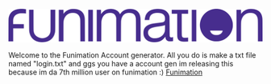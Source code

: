 ![Funimation](https://github.com/vqvv/funimation-api/blob/main/banner.png?raw=true)

Welcome to the Funimation Account generator.
All you do is make a txt file named "login.txt" and ggs you have a account gen
im releasing this because im da 7th million user on funimation :)
[Funimation](https://0ho.la/rNrKvknYHe7X.png)
